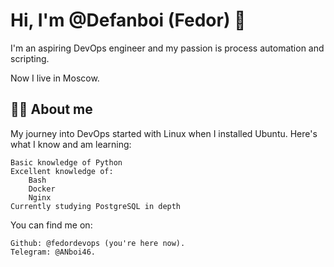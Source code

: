 # Hi, I'm @Defanboi (Fedor) 👋

I'm an aspiring DevOps engineer and my passion is process automation and scripting.

Now I live in Moscow.

## 👩‍💻 About me
My journey into DevOps started with Linux when I installed Ubuntu. Here's what I know and am learning:

    Basic knowledge of Python
    Excellent knowledge of:
        Bash
        Docker
        Nginx
    Currently studying PostgreSQL in depth
    
You can find me on:

    Github: @fedordevops (you're here now).
    Telegram: @ANboi46.
